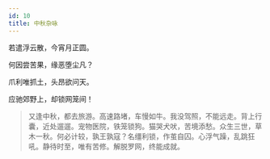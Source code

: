 ```yaml
---
id: 10
title: 中秋杂咏
---
```

若遣浮云散，今宵月正圆。

何因尝苦果，缘恶堕尘凡？

爪利唯抓土，头昂欲问天。

应驰郊野上，却锁网笼间！

> 又逢中秋，都去旅游。高速路堵，车慢如牛。我没驾照，不能远走。背上行囊，近处遛遛。宠物医院，铁笼锁狗。猫哭犬吠，苦境添愁。众生三世，草木一秋。何必计较，孰王孰寇？名缰利锁，作茧自囚。心浮气躁，乱跳狂吼。静待时至，唯有苦修。解脱罗网，终能成就。
